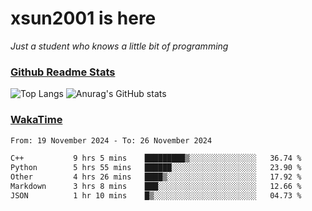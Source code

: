 # xsun2001 is here

*Just a student who knows a little bit of programming*

### [Github Readme Stats](https://github.com/anuraghazra/github-readme-stats)

![Top Langs](https://github-readme-stats.vercel.app/api/top-langs/?username=xsun2001&layout=compact&theme=radical) ![Anurag's GitHub stats](https://github-readme-stats.vercel.app/api?username=xsun2001&show_icons=true&theme=radical)

### [WakaTime](https://wakatime.com)

<!--START_SECTION:waka-->

```txt
From: 19 November 2024 - To: 26 November 2024

C++           9 hrs 5 mins    █████████▒░░░░░░░░░░░░░░░   36.74 %
Python        5 hrs 55 mins   ██████░░░░░░░░░░░░░░░░░░░   23.90 %
Other         4 hrs 26 mins   ████▒░░░░░░░░░░░░░░░░░░░░   17.92 %
Markdown      3 hrs 8 mins    ███░░░░░░░░░░░░░░░░░░░░░░   12.66 %
JSON          1 hr 10 mins    █▒░░░░░░░░░░░░░░░░░░░░░░░   04.73 %
```

<!--END_SECTION:waka-->
